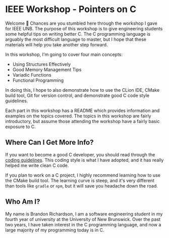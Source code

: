 # IEEE Workshop - Pointers on C
Welcome :wave: Chances are you stumbled here through the workshop I gave for IEEE UNB. The purpose of this workshop is to give engineering students some helpful tips on writing better C. The C programming language is arguably the most difficult language to master, but I hope that these materials will help you take another step forward.

In this workshop, I'm going to cover four main concepts:
- Using Structures Effectively
- Good Memory Management Tips
- Variadic Functions
- Functional Programming

In doing this, I hope to also demonstrate how to use the CLion IDE, CMake build tool, Git for version control, and demonstrate good C code style guidelines.

Each part in this workshop has a README which provides information and examples on the topics covered. The topics in this workshop are fairly introductory, but assume those attending the workshop have a fairly basic exposure to C.

## Where Can I Get More Info?
If you want to become a good C developer, you should read through the [coding guidelines](https://git.kernel.org/pub/scm/git/git.git/tree/Documentation/CodingGuidelines). This coding style is what I have adopted, and it has really helped me write clean C code.

If you plan to work on a C project, I highly recommend learning how to use the CMake build tool. The learning curve is steep, and it's very different than tools like `gradle` or `npm`, but it will save you headache down the road.

## Who Am I?
My name is Brandon Richardson, I am a software engineering student in my fourth year of university at the University of New Brunswick. Over the past two years, I have taken interest in the C programming language, and now a large majority of my programming today is in C.